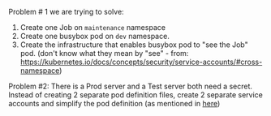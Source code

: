 Problem # 1 we are trying to solve:

1. Create one Job on `maintenance` namespace
2. Create one busybox pod on `dev` namespace.
3. Create the infrastructure that enables busybox pod to "see the Job" pod. (don't know what they mean by "see" - from: https://kubernetes.io/docs/concepts/security/service-accounts/#cross-namespace)

Problem #2:
There is a Prod server and a Test server both need a secret. Instead of creating 2 separate pod definition files, create 2 separate service accounts and simplify the pod definition (as mentioned in [here](https://kubernetes.io/docs/tasks/inject-data-application/distribute-credentials-secure/#provide-prod-test-creds))
